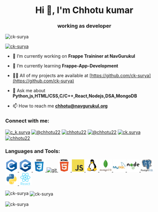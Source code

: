 <h1 align="center">Hi 👋, I'm Chhotu kumar</h1>
<h3 align="center">working as developer</h3>

<p align="left"> <img src="https://komarev.com/ghpvc/?username=ck-surya&label=Profile%20views&color=0e75b6&style=flat" alt="ck-surya" /> </p>

<p align="left"> <a href="https://github.com/ryo-ma/github-profile-trophy"><img src="https://github-profile-trophy.vercel.app/?username=ck-surya" alt="ck-surya" /></a> </p>

- 🔭 I’m currently working on **Frappe Traininer at NavGurukul**

- 🌱 I’m currently learning **Frappe-App-Development**

- 👨‍💻 All of my projects are available at [https://github.com/ck-surya](https://github.com/ck-surya)

- 💬 Ask me about **Python,js,HTML/CSS,C/C++,React,Nodejs,DSA,MongoDB**

- 📫 How to reach me **chhotu@navgurukul.org**

<h3 align="left">Connect with me:</h3>
<p align="left">
<a href="https://instagram.com/c_k.surya" target="blank"><img align="center" src="https://raw.githubusercontent.com/rahuldkjain/github-profile-readme-generator/master/src/images/icons/Social/instagram.svg" alt="c_k.surya" height="30" width="40" /></a>
<a href="https://medium.com/@chhotu22" target="blank"><img align="center" src="https://raw.githubusercontent.com/rahuldkjain/github-profile-readme-generator/master/src/images/icons/Social/medium.svg" alt="@chhotu22" height="30" width="40" /></a>
<a href="https://www.codechef.com/users/chhotu22" target="blank"><img align="center" src="https://cdn.jsdelivr.net/npm/simple-icons@3.1.0/icons/codechef.svg" alt="chhotu22" height="30" width="40" /></a>
<a href="https://www.hackerrank.com/@chhotu22" target="blank"><img align="center" src="https://raw.githubusercontent.com/rahuldkjain/github-profile-readme-generator/master/src/images/icons/Social/hackerrank.svg" alt="@chhotu22" height="30" width="40" /></a>
<a href="https://codeforces.com/profile/ck.surya" target="blank"><img align="center" src="https://raw.githubusercontent.com/rahuldkjain/github-profile-readme-generator/master/src/images/icons/Social/codeforces.svg" alt="ck.surya" height="30" width="40" /></a>
<a href="https://www.leetcode.com/chhotu22" target="blank"><img align="center" src="https://raw.githubusercontent.com/rahuldkjain/github-profile-readme-generator/master/src/images/icons/Social/leet-code.svg" alt="chhotu22" height="30" width="40" /></a>
</p>

<h3 align="left">Languages and Tools:</h3>
<p align="left"> <a href="https://www.cprogramming.com/" target="_blank" rel="noreferrer"> <img src="https://raw.githubusercontent.com/devicons/devicon/master/icons/c/c-original.svg" alt="c" width="40" height="40"/> </a> <a href="https://www.w3schools.com/cpp/" target="_blank" rel="noreferrer"> <img src="https://raw.githubusercontent.com/devicons/devicon/master/icons/cplusplus/cplusplus-original.svg" alt="cplusplus" width="40" height="40"/> </a> <a href="https://www.w3schools.com/css/" target="_blank" rel="noreferrer"> <img src="https://raw.githubusercontent.com/devicons/devicon/master/icons/css3/css3-original-wordmark.svg" alt="css3" width="40" height="40"/> </a> <a href="https://git-scm.com/" target="_blank" rel="noreferrer"> <img src="https://www.vectorlogo.zone/logos/git-scm/git-scm-icon.svg" alt="git" width="40" height="40"/> </a> <a href="https://www.w3.org/html/" target="_blank" rel="noreferrer"> <img src="https://raw.githubusercontent.com/devicons/devicon/master/icons/html5/html5-original-wordmark.svg" alt="html5" width="40" height="40"/> </a> <a href="https://developer.mozilla.org/en-US/docs/Web/JavaScript" target="_blank" rel="noreferrer"> <img src="https://raw.githubusercontent.com/devicons/devicon/master/icons/javascript/javascript-original.svg" alt="javascript" width="40" height="40"/> </a> <a href="https://www.linux.org/" target="_blank" rel="noreferrer"> <img src="https://raw.githubusercontent.com/devicons/devicon/master/icons/linux/linux-original.svg" alt="linux" width="40" height="40"/> </a> <a href="https://www.mongodb.com/" target="_blank" rel="noreferrer"> <img src="https://raw.githubusercontent.com/devicons/devicon/master/icons/mongodb/mongodb-original-wordmark.svg" alt="mongodb" width="40" height="40"/> </a> <a href="https://www.mysql.com/" target="_blank" rel="noreferrer"> <img src="https://raw.githubusercontent.com/devicons/devicon/master/icons/mysql/mysql-original-wordmark.svg" alt="mysql" width="40" height="40"/> </a> <a href="https://nodejs.org" target="_blank" rel="noreferrer"> <img src="https://raw.githubusercontent.com/devicons/devicon/master/icons/nodejs/nodejs-original-wordmark.svg" alt="nodejs" width="40" height="40"/> </a> <a href="https://www.postgresql.org" target="_blank" rel="noreferrer"> <img src="https://raw.githubusercontent.com/devicons/devicon/master/icons/postgresql/postgresql-original-wordmark.svg" alt="postgresql" width="40" height="40"/> </a> <a href="https://www.python.org" target="_blank" rel="noreferrer"> <img src="https://raw.githubusercontent.com/devicons/devicon/master/icons/python/python-original.svg" alt="python" width="40" height="40"/> </a> <a href="https://reactjs.org/" target="_blank" rel="noreferrer"> <img src="https://raw.githubusercontent.com/devicons/devicon/master/icons/react/react-original-wordmark.svg" alt="react" width="40" height="40"/> </a> </p>

<p><img align="left" src="https://github-readme-stats.vercel.app/api/top-langs?username=ck-surya&show_icons=true&locale=en&layout=compact" alt="ck-surya" /></p>

<p>&nbsp;<img align="center" src="https://github-readme-stats.vercel.app/api?username=ck-surya&show_icons=true&locale=en" alt="ck-surya" /></p>

<p><img align="center" src="https://github-readme-streak-stats.herokuapp.com/?user=ck-surya&" alt="ck-surya" /></p>
